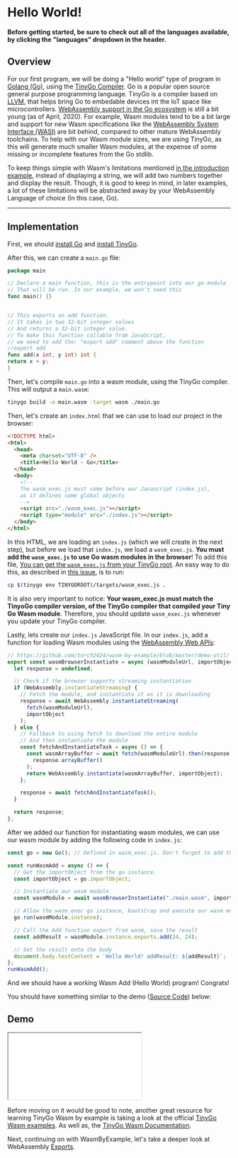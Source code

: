 # Hello World!

**Before getting started, be sure to check out all of the languages available, by clicking the "languages" dropdown in the header.**

## Overview

For our first program, we will be doing a "Hello world" type of program in [Golang (Go)](https://golang.org/), using the [TinyGo Compiler](https://tinygo.org/). Go is a popular open source general purpose programming language. TinyGo is a compiler based on [LLVM](https://llvm.org/), that helps bring Go to embedable devices int the IoT space like microcontrollers. [WebAssembly support in the Go ecosystem](https://github.com/golang/go/wiki/WebAssembly) is still a bit young (as of April, 2020). For example, Wasm modules tend to be a bit large and support for new Wasm specifications like the [WebAssembly System Interface (WASI)](https://github.com/golang/go/issues/31105) are bit behind, compared to other mature WebAssembly toolchains. To help with our Wasm module sizes, we are using TinyGo, as this will generate much smaller Wasm modules, at the expense of some missing or incomplete features from the Go stdlib.

To keep things simple with Wasm's limitations mentioned [in the introduction example](/example-redirect?exampleName=introduction&programmingLanguage=all), instead of displaying a string, we will add two numbers together and display the result. Though, it is good to keep in mind, in later examples, a lot of these limitations will be abstracted away by your WebAssembly Language of choice (In this case, Go).

---

## Implementation

First, we should [install Go](https://golang.org/doc/install) and [install TinyGo](https://tinygo.org/getting-started/).

After this, we can create a `main.go` file:

```go
package main

// Declare a main function, this is the entrypoint into our go module
// That will be run. In our example, we won't need this
func main() {}


// This exports an add function.
// It takes in two 32-bit integer values
// And returns a 32-bit integer value.
// To make this function callable from JavaScript,
// we need to add the: "export add" comment above the function
//export add
func add(x int, y int) int {
return x + y;
}
```

Then, let's compile `main.go` into a wasm module, using the TinyGo compiler. This will output a `main.wasm`:

```bash
tinygo build -o main.wasm -target wasm ./main.go
```

Then, let's create an `index.html` that we can use to load our project in the browser:

```html
<!DOCTYPE html>
<html>
  <head>
    <meta charset="UTF-8" />
    <title>Hello World - Go</title>
  </head>
  <body>
    <!-- 
    The wasm_exec.js must come before our Javascript (index.js), 
    as it defines some global objects 
    -->
    <script src="./wasm_exec.js"></script>
    <script type="module" src="./index.js"></script>
  </body>
</html>
```

In this HTML, we are loading an `index.js` (which we will create in the next step), but before we load that `index.js`, we load a `wasm_exec.js`. **You must add the `wasm_exec.js` to use Go wasm modules in the browser**! To add this file, [You can get the `wasm_exec.js` from your TinyGo root](https://tinygo.org/webassembly/webassembly/#how-it-works). An easy way to do this, as described in [this issue](https://github.com/tinygo-org/tinygo/issues/1070), is to run:

```bash
cp $(tinygo env TINYGOROOT)/targets/wasm_exec.js .
```

It is also very important to notice: **Your wasm_exec.js must match the TinyoGo compiler version, of the TinyGo compiler that compiled your Tiny Go Wasm module**. Therefore, you should update `wasm_exec.js` whenever you update your TinyGo compiler.

Lastly, lets create our `index.js` JavaScript file. In our `index.js`, add a function for loading Wasm modules using the [WebAssembly Web APIs](https://developer.mozilla.org/en-US/docs/WebAssembly):

```javascript
// https://github.com/torch2424/wasm-by-example/blob/master/demo-util/
export const wasmBrowserInstantiate = async (wasmModuleUrl, importObject) => {
  let response = undefined;

  // Check if the browser supports streaming instantiation
  if (WebAssembly.instantiateStreaming) {
    // Fetch the module, and instantiate it as it is downloading
    response = await WebAssembly.instantiateStreaming(
      fetch(wasmModuleUrl),
      importObject
    );
  } else {
    // Fallback to using fetch to download the entire module
    // And then instantiate the module
    const fetchAndInstantiateTask = async () => {
      const wasmArrayBuffer = await fetch(wasmModuleUrl).then(response =>
        response.arrayBuffer()
      );
      return WebAssembly.instantiate(wasmArrayBuffer, importObject);
    };

    response = await fetchAndInstantiateTask();
  }

  return response;
};
```

After we added our function for instantiating wasm modules, we can use our wasm module by adding the following code in `index.js`:

```javascript
const go = new Go(); // Defined in wasm_exec.js. Don't forget to add this in your index.html.

const runWasmAdd = async () => {
  // Get the importObject from the go instance.
  const importObject = go.importObject;

  // Instantiate our wasm module
  const wasmModule = await wasmBrowserInstantiate("./main.wasm", importObject);

  // Allow the wasm_exec go instance, bootstrap and execute our wasm module
  go.run(wasmModule.instance);

  // Call the Add function export from wasm, save the result
  const addResult = wasmModule.instance.exports.add(24, 24);

  // Set the result onto the body
  document.body.textContent = `Hello World! addResult: ${addResult}`;
};
runWasmAdd();
```

And we should have a working Wasm Add (Hello World) program! Congrats!

You should have something similar to the demo ([Source Code](/source-redirect?path=examples/hello-world/demo/go)) below:

## Demo

<iframe title="Go Demo" src="/demo-redirect?example-name=hello-world"></iframe>

Before moving on it would be good to note, another great resource for learning TinyGo Wasm by example is taking a look at the official [TinyGo Wasm examples](https://github.com/tinygo-org/tinygo/tree/master/src/examples/wasm). As well as, the [TinyGo Wasm Documentation](https://tinygo.org/webassembly/webassembly/).

Next, continuing on with WasmByExample, let's take a deeper look at WebAssembly [Exports](/example-redirect?exampleName=exports).
